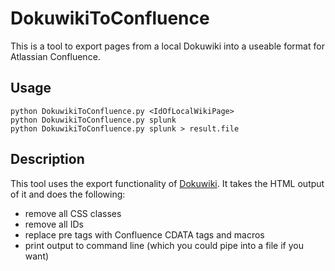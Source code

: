 # DokuwikiToConfluence
This is a tool to export pages from a local Dokuwiki into a useable format for Atlassian Confluence.

## Usage
    python DokuwikiToConfluence.py <IdOfLocalWikiPage>
    python DokuwikiToConfluence.py splunk
    python DokuwikiToConfluence.py splunk > result.file
    
## Description
This tool uses the export functionality of [Dokuwiki](https://www.dokuwiki.org/). It takes the HTML output of it and does the following:
* remove all CSS classes
* remove all IDs
* replace pre tags with Confluence CDATA tags and macros
* print output to command line (which you could pipe into a file if you want)

